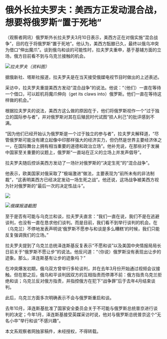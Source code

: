 # 俄外长拉夫罗夫：美西方正发动混合战，想要将俄罗斯“置于死地”

（观察者网讯）俄罗斯外长拉夫罗夫3月10日表示，美西方正在对俄实施“混合战争”，目的在于将俄罗斯“置于死地”。他认为，美西方酝酿已久，最终以俄乌冲突为借口“伸出魔爪”。谈到俄乌和谈的可能性时，拉夫罗夫重申，基于基辅方面的立场，俄方目前看不到与乌克兰接触的机会。

![](https://inews.gtimg.com/newsapp_bt/0/15731963895/1000)_拉夫罗夫（资料图）_

据俄新社、塔斯社报道，拉夫罗夫是在当天接受俄媒电视节目时做出的上述表述。

采访中，拉夫罗夫重提美西方发动“混合战争”的说法。他说：“（他们）一直在等待一个借口，可以趁机将魔爪伸向（get its claws
into）俄罗斯。他们一直在等待这样做的机会。”

根据拉夫罗夫的说法，美西方这么做的原因在于，他们将俄罗斯视作一个“过于独立的国际参与者”，并对俄罗斯对其在后殖民时代试图“损人利己”的批评感到不满。

“因为他们已经开始认为俄罗斯是一个过于独立的参与者”，拉夫罗夫解释道，“尽管俄罗斯可能没有建立起像中印那样强大的经济实力，但仍然是世界主要经济体之一，在国际舞台上拥有相当重要的道德和政治立场”。他补充说，在那些对于发展中国家至关重要的议题上，俄罗斯“一直站在正义的立场上并发声倡导”。

拉夫罗夫随后控诉美西方发动了一场针对俄罗斯的“决定生死”的“混合战争”。

他表示，欧美国家对俄采取了“极端激进”做法，主要表现为“前所未有的非法制裁”，“这表明美西方已经决定发动一场生死之战”。他还说，这场战争被美西方视为针对俄罗斯的“最后一次的决定性战斗”。

![](https://inews.gtimg.com/newsapp_bt/0/15731963900/1000)

![](https://inews.gtimg.com/newsapp_bt/0/15731963904/1000)_俄媒报道截图_

至于是否有可能与乌克兰和谈，拉夫罗夫直言：“我们一直在说，我们不是在逃避谈判，也没有一直在恳求他们谈判。而是目前，我们看不到举行谈判的机会。在（乌克兰）不停地发表声明说‘俄罗斯不愿参与和谈是多么糟糕’的时候，我们只能反复强调我们的立场。”

拉夫罗夫提到了乌克兰总统泽连斯基反复表示“不愿和谈”以及美国中央情报局局长日前关于“俄罗斯不愿让步”的说法。他反问道：“（你说）俄罗斯没有表现出让步的迹象。那么，泽连斯基有让步的迹象吗？”

在冲突爆发初期，俄乌双方曾举行多轮谈判，并在去年3月份开始通过视频会议接触。但在那之后，俄乌和平谈判因双方的互相指责而停滞不前：俄方指责乌克兰拒绝和谈；乌克兰反对俄方指责，并指控俄方在犯下“战争罪”后于去年4月结束谈判。

此后，乌克兰方面多次明确表示不会与俄罗斯重启和谈。

去年10月，泽连斯基批准了国家安全委员会关于不可能与俄罗斯总统普京进行谈判的决定；今年1月，泽连斯基接受英媒采访时说，他对与俄罗斯总统普京这个“无名小卒”举行和谈“不感兴趣”。

本文系观察者网独家稿件，未经授权，不得转载。

